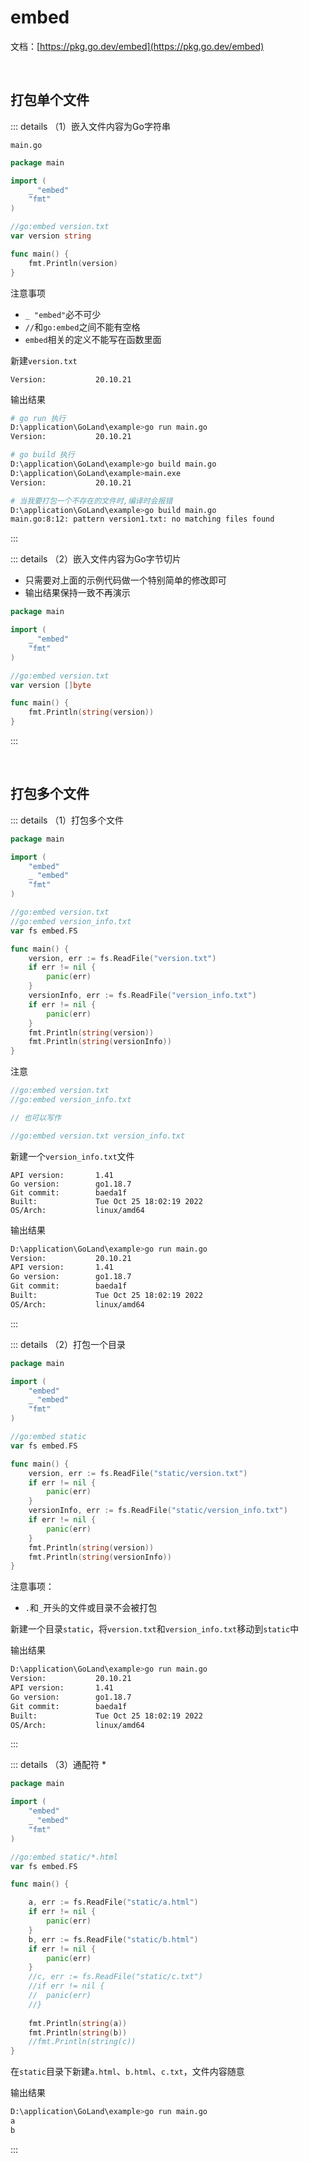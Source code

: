 # embed

文档：[https://pkg.go.dev/embed](https://pkg.go.dev/embed)

<br />

## 打包单个文件

::: details （1）嵌入文件内容为Go字符串

`main.go`

```go
package main

import (
	_ "embed"
	"fmt"
)

//go:embed version.txt
var version string

func main() {
	fmt.Println(version)
}
```

注意事项

* `_ "embed"`必不可少
* `//`和`go:embed`之间不能有空格
* `embed`相关的定义不能写在函数里面

新建`version.txt`

```
Version:           20.10.21
```

输出结果

```bash
# go run 执行
D:\application\GoLand\example>go run main.go
Version:           20.10.21                

# go build 执行
D:\application\GoLand\example>go build main.go
D:\application\GoLand\example>main.exe
Version:           20.10.21

# 当我要打包一个不存在的文件时,编译时会报错
D:\application\GoLand\example>go build main.go
main.go:8:12: pattern version1.txt: no matching files found
```

:::

::: details （2）嵌入文件内容为Go字节切片

* 只需要对上面的示例代码做一个特别简单的修改即可
* 输出结果保持一致不再演示

```go
package main

import (
	_ "embed"
	"fmt"
)

//go:embed version.txt
var version []byte

func main() {
	fmt.Println(string(version))
}
```

:::

<br />

## 打包多个文件

::: details （1）打包多个文件

```go
package main

import (
	"embed"
	_ "embed"
	"fmt"
)

//go:embed version.txt
//go:embed version_info.txt
var fs embed.FS

func main() {
	version, err := fs.ReadFile("version.txt")
	if err != nil {
		panic(err)
	}
	versionInfo, err := fs.ReadFile("version_info.txt")
	if err != nil {
		panic(err)
	}
	fmt.Println(string(version))
	fmt.Println(string(versionInfo))
}
```

注意

```go
//go:embed version.txt
//go:embed version_info.txt

// 也可以写作

//go:embed version.txt version_info.txt
```

新建一个`version_info.txt`文件

```
API version:       1.41
Go version:        go1.18.7
Git commit:        baeda1f
Built:             Tue Oct 25 18:02:19 2022
OS/Arch:           linux/amd64
```

输出结果

```bash
D:\application\GoLand\example>go run main.go
Version:           20.10.21
API version:       1.41    
Go version:        go1.18.7
Git commit:        baeda1f
Built:             Tue Oct 25 18:02:19 2022
OS/Arch:           linux/amd64
```

:::

::: details （2）打包一个目录

```go
package main

import (
	"embed"
	_ "embed"
	"fmt"
)

//go:embed static
var fs embed.FS

func main() {
	version, err := fs.ReadFile("static/version.txt")
	if err != nil {
		panic(err)
	}
	versionInfo, err := fs.ReadFile("static/version_info.txt")
	if err != nil {
		panic(err)
	}
	fmt.Println(string(version))
	fmt.Println(string(versionInfo))
}
```

注意事项：

* `.`和`_`开头的文件或目录不会被打包

新建一个目录`static`，将`version.txt`和`version_info.txt`移动到`static`中

输出结果

```bash
D:\application\GoLand\example>go run main.go
Version:           20.10.21
API version:       1.41                    
Go version:        go1.18.7                
Git commit:        baeda1f                 
Built:             Tue Oct 25 18:02:19 2022
OS/Arch:           linux/amd64
```

:::

::: details （3）通配符 *

```go
package main

import (
	"embed"
	_ "embed"
	"fmt"
)

//go:embed static/*.html
var fs embed.FS

func main() {

	a, err := fs.ReadFile("static/a.html")
	if err != nil {
		panic(err)
	}
	b, err := fs.ReadFile("static/b.html")
	if err != nil {
		panic(err)
	}
	//c, err := fs.ReadFile("static/c.txt")
	//if err != nil {
	//	panic(err)
	//}
	
	fmt.Println(string(a))
	fmt.Println(string(b))
	//fmt.Println(string(c))
}
```

在`static`目录下新建`a.html`、`b.html`、`c.txt`，文件内容随意

输出结果

```bash
D:\application\GoLand\example>go run main.go
a
b
```

:::